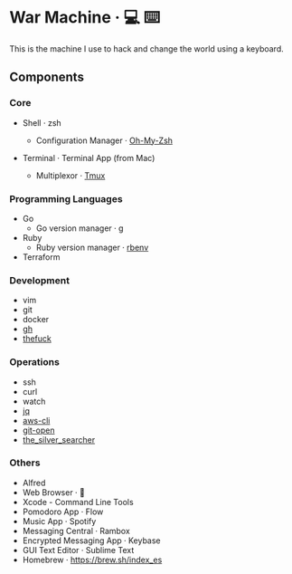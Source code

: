 # War Machine · 💻 ⌨️
This is the machine I use to hack and change the world using a keyboard.

## Components
### Core
* Shell · zsh
  - Configuration Manager · [Oh-My-Zsh](https://github.com/ohmyzsh/ohmyzsh)

* Terminal ·  Terminal App (from Mac)
  - Multiplexor · [Tmux](https://github.com/tmux/tmux/wiki)

### Programming Languages
* Go
  - Go version manager · [g](https://github.com/stefanmaric/g)
* Ruby
  - Ruby version manager · [rbenv](https://github.com/rbenv/rbenv)
* Terraform

### Development
* vim
* git
* docker
* [gh](https://github.com/jdxcode/gh)
* [thefuck](https://github.com/nvbn/thefuck)

### Operations
* ssh
* curl
* watch
* [jq](https://github.com/stedolan/jq)
* [aws-cli](https://github.com/aws/aws-cli)
* [git-open](https://github.com/paulirish/git-open)
* [the_silver_searcher](https://github.com/ggreer/the_silver_searcher)

### Others
* Alfred
* Web Browser · 🦊
* Xcode - Command Line Tools
* Pomodoro App · Flow
* Music App · Spotify
* Messaging Central · Rambox
* Encrypted Messaging App · Keybase
* GUI Text Editor · Sublime Text
* Homebrew · https://brew.sh/index_es

